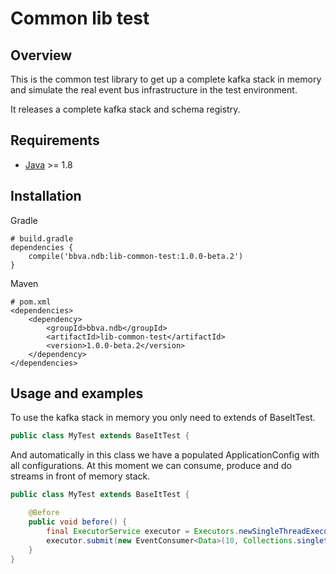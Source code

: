 Common lib test
==================

## Overview

This is the common test library to get up a complete kafka stack in memory and simulate the real event bus infrastructure in the test environment.

It releases a complete kafka stack and schema registry.

## Requirements

* [Java](https://www.java.com) >= 1.8

## Installation

Gradle
```text/plain
# build.gradle
dependencies {
	compile('bbva.ndb:lib-common-test:1.0.0-beta.2')
}
```

Maven
```text/plain
# pom.xml
<dependencies>
    <dependency>
        <groupId>bbva.ndb</groupId>
        <artifactId>lib-common-test</artifactId>
        <version>1.0.0-beta.2</version>
    </dependency>
</dependencies>
```


## Usage and examples
To use the kafka stack in memory you only need to extends of BaseItTest.

```java
public class MyTest extends BaseItTest {

```
And automatically in this class we have a populated ApplicationConfig with all configurations. At this moment we can consume, produce and do streams in front of memory stack.
```java
public class MyTest extends BaseItTest {

    @Before
    public void before() {
        final ExecutorService executor = Executors.newSingleThreadExecutor();
        executor.submit(new EventConsumer<Data>(10, Collections.singletonList("data_events"), testsConsumerCallback, appConfig));
    }
}
```
